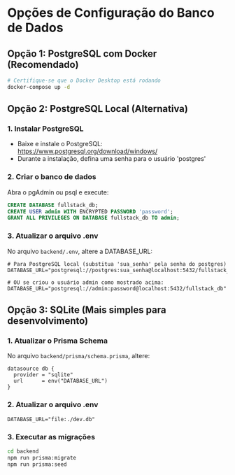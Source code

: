 # Opções de Configuração do Banco de Dados

## Opção 1: PostgreSQL com Docker (Recomendado)

```bash
# Certifique-se que o Docker Desktop está rodando
docker-compose up -d
```

## Opção 2: PostgreSQL Local (Alternativa)

### 1. Instalar PostgreSQL

- Baixe e instale o PostgreSQL: <https://www.postgresql.org/download/windows/>
- Durante a instalação, defina uma senha para o usuário 'postgres'

### 2. Criar o banco de dados

Abra o pgAdmin ou psql e execute:

```sql
CREATE DATABASE fullstack_db;
CREATE USER admin WITH ENCRYPTED PASSWORD 'password';
GRANT ALL PRIVILEGES ON DATABASE fullstack_db TO admin;
```

### 3. Atualizar o arquivo .env

No arquivo `backend/.env`, altere a DATABASE_URL:

```env
# Para PostgreSQL local (substitua 'sua_senha' pela senha do postgres)
DATABASE_URL="postgresql://postgres:sua_senha@localhost:5432/fullstack_db"

# OU se criou o usuário admin como mostrado acima:
DATABASE_URL="postgresql://admin:password@localhost:5432/fullstack_db"
```

## Opção 3: SQLite (Mais simples para desenvolvimento)

### 1. Atualizar o Prisma Schema

No arquivo `backend/prisma/schema.prisma`, altere:

```prisma
datasource db {
  provider = "sqlite"
  url      = env("DATABASE_URL")
}
```

### 2. Atualizar o arquivo .env

```env
DATABASE_URL="file:./dev.db"
```

### 3. Executar as migrações

```bash
cd backend
npm run prisma:migrate
npm run prisma:seed
```
